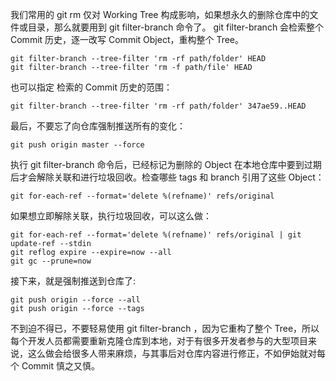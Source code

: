 我们常用的 git rm 仅对 Working Tree 构成影响，如果想永久的删除仓库中的文件或目录，那么就要用到 git filter-branch 命令了。 git filter-branch 会检索整个 Commit 历史，逐一改写 Commit Object，重构整个 Tree。
```
git filter-branch --tree-filter 'rm -rf path/folder' HEAD
git filter-branch --tree-filter 'rm -f path/file' HEAD
```
也可以指定 检索的 Commit 历史的范围：
```
git filter-branch --tree-filter 'rm -rf path/folder' 347ae59..HEAD
```
最后，不要忘了向仓库强制推送所有的变化：
```
git push origin master --force
```
执行 git filter-branch 命令后，已经标记为删除的 Object 在本地仓库中要到过期后才会解除关联和进行垃圾回收。检查哪些 tags 和 branch 引用了这些 Object：
```
git for-each-ref --format='delete %(refname)' refs/original
```
如果想立即解除关联，执行垃圾回收，可以这么做：
```
git for-each-ref --format='delete %(refname)' refs/original | git update-ref --stdin
git reflog expire --expire=now --all
git gc --prune=now
```
接下来，就是强制推送到仓库了:
```
git push origin --force --all
git push origin --force --tags
```

不到迫不得已，不要轻易使用 git filter-branch ，因为它重构了整个 Tree，所以每个开发人员都需要重新克隆仓库到本地，对于有很多开发者参与的大型项目来说，这么做会给很多人带来麻烦，与其事后对仓库内容进行修正，不如伊始就对每个 Commit 慎之又慎。
